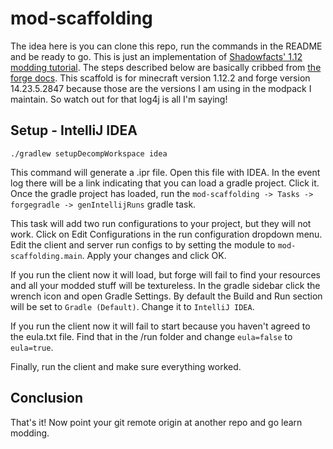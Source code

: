 # mod-scaffolding
The idea here is you can clone this repo, run the commands in the README and be ready to go. This is just an implementation of [Shadowfacts' 1.12 modding tutorial][0]. The steps described below are basically cribbed from [the forge docs][1]. This scaffold is for minecraft version 1.12.2 and forge version 14.23.5.2847 because those are the versions I am using in the modpack I maintain. So watch out for that log4j is all I'm saying!

## Setup - IntelliJ IDEA

```
./gradlew setupDecompWorkspace idea
```

This command will generate a .ipr file. Open this file with IDEA. In the event log there will be a link indicating that you can load a gradle project. Click it. Once the gradle project has loaded, run the `mod-scaffolding -> Tasks -> forgegradle -> genIntellijRuns` gradle task.

This task will add two run configurations to your project, but they will not work. Click on Edit Configurations in the run configuration dropdown menu. Edit the client and server run configs to by setting the module to `mod-scaffolding.main`. Apply your changes and click OK.

If you run the client now it will load, but forge will fail to find your resources and all your modded stuff will be textureless. In the gradle sidebar click the wrench icon and open Gradle Settings. By default the Build and Run section will be set to `Gradle (Default)`. Change it to `IntelliJ IDEA`.

If you run the client now it will fail to start because you haven't agreed to the eula.txt file. Find that in the /run folder and change `eula=false` to `eula=true`.

Finally, run the client and make sure everything worked.

## Conclusion

That's it! Now point your git remote origin at another repo and go learn modding.

[0]: https://shadowfacts.net/tutorials/forge-modding-112/
[1]: https://mcforge.readthedocs.io/en/1.12.x/gettingstarted/
